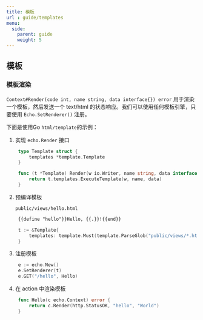 ```yaml
---
title: 模板
url : guide/templates
menu:
  side:
    parent: guide
    weight: 5
---
```


## 模板

### 模板渲染

`Context#Render(code int, name string, data interface{}) error` 用于渲染一个模板，然后发送一个 text/html 的状态响应。我们可以使用任何模板引擎，只要使用 `Echo.SetRenderer()` 注册。

下面是使用Go  `html/template`的示例：

1. 实现  `echo.Render`  接口

   ```go
    type Template struct {
        templates *template.Template
    }

    func (t *Template) Render(w io.Writer, name string, data interface{}, c echo.Context) error {
    	return t.templates.ExecuteTemplate(w, name, data)
    }
   ```

2. 预编译模板

    `public/views/hello.html`

   ```html
    {{define "hello"}}Hello, {{.}}!{{end}}
   ```

   ```go
    t := &Template{
        templates: template.Must(template.ParseGlob("public/views/*.html")),
    }
   ```

3. 注册模板

   ```go
    e := echo.New()
    e.SetRenderer(t)
    e.GET("/hello", Hello)
   ```

4. 在 action 中渲染模板

   ```go
    func Hello(c echo.Context) error {
    	return c.Render(http.StatusOK, "hello", "World")
    }
   ```
